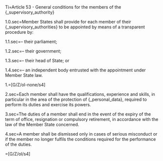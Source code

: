 Ti=Article 53 - General conditions for the members of the {_supervisory_authority}

1.0.sec=Member States shall provide for each member of their {_supervisory_authorities} to be appointed by means of a transparent procedure by:

1.1.sec=– their parliament;

1.2.sec=– their government;

1.3.sec=– their head of State; or

1.4.sec=– an independent body entrusted with the appointment under Member State law.

1.=[G/Z/ol-none/s4]

2.sec=Each member shall have the qualifications, experience and skills, in particular in the area of the protection of {_personal_data}, required to perform its duties and exercise its powers.

3.sec=The duties of a member shall end in the event of the expiry of the term of office, resignation or compulsory retirement, in accordance with the law of the Member State concerned.

4.sec=A member shall be dismissed only in cases of serious misconduct or if the member no longer fulfils the conditions required for the performance of the duties.

=[G/Z/ol/s4]
